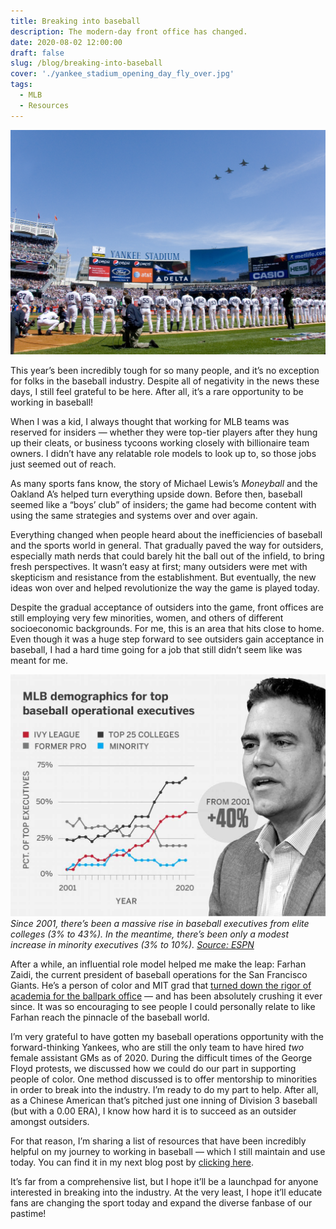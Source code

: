 ```yaml
---
title: Breaking into baseball
description: The modern-day front office has changed.
date: 2020-08-02 12:00:00
draft: false
slug: /blog/breaking-into-baseball
cover: './yankee_stadium_opening_day_fly_over.jpg'
tags:
  - MLB
  - Resources
---
```


![](yankee_stadium_opening_day_fly_over.jpg)

This year’s been incredibly tough for so many people, and it’s no exception for folks in the baseball industry. Despite all of negativity in the news these days, I still feel grateful to be here. After all, it’s a rare opportunity to be working in baseball!

When I was a kid, I always thought that working for MLB teams was reserved for insiders — whether they were top-tier players after they hung up their cleats, or business tycoons working closely with billionaire team owners. I didn’t have any relatable role models to look up to, so those jobs just seemed out of reach.

As many sports fans know, the story of Michael Lewis’s _Moneyball_ and the Oakland A’s helped turn everything upside down. Before then, baseball seemed like a “boys’ club” of insiders; the game had become content with using the same strategies and systems over and over again.

Everything changed when people heard about the inefficiencies of baseball and the sports world in general. That gradually paved the way for outsiders, especially math nerds that could barely hit the ball out of the infield, to bring fresh perspectives. It wasn’t easy at first; many outsiders were met with skepticism and resistance from the establishment. But eventually, the new ideas won over and helped revolutionize the way the game is played today.

Despite the gradual acceptance of outsiders into the game, front offices are still employing very few minorities, women, and others of different socioeconomic backgrounds. For me, this is an area that hits close to home. Even though it was a huge step forward to see outsiders gain acceptance in baseball, I had a hard time going for a job that still didn’t seem like was meant for me.

![](espn-front-office-graphic.jpeg)
_Since 2001, there’s been a massive rise in baseball executives from elite colleges (3% to 43%). In the meantime, there’s been only a modest increase in minority executives (3% to 10%). [Source: ESPN](https://www.espn.com/mlb/story/_/id/29369890/inside-rise-mlb-ivy-league-culture-stunning-numbers-question-next)_

After a while, an influential role model helped me make the leap: Farhan Zaidi, the current president of baseball operations for the San Francisco Giants. He’s a person of color and MIT grad that [turned down the rigor of academia for the ballpark office](https://www.espn.com/mlb/story/_/id/26544614/how-farhan-zaidi-left-berkeley-became-baseball-pioneer) — and has been absolutely crushing it ever since. It was so encouraging to see people I could personally relate to like Farhan reach the pinnacle of the baseball world.

I’m very grateful to have gotten my baseball operations opportunity with the forward-thinking Yankees, who are still the only team to have hired _two_ female assistant GMs as of 2020. During the difficult times of the George Floyd protests, we discussed how we could do our part in supporting people of color. One method discussed is to offer mentorship to minorities in order to break into the industry. I’m ready to do my part to help. After all, as a Chinese American that’s pitched just one inning of Division 3 baseball (but with a 0.00 ERA), I know how hard it is to succeed as an outsider amongst outsiders.

For that reason, I’m sharing a list of resources that have been incredibly helpful on my journey to working in baseball — which I still maintain and use today. You can find it in my next blog post by [clicking here](/blog/baseball-resources).

It’s far from a comprehensive list, but I hope it’ll be a launchpad for anyone interested in breaking into the industry. At the very least, I hope it’ll educate fans are changing the sport today and expand the diverse fanbase of our pastime!
